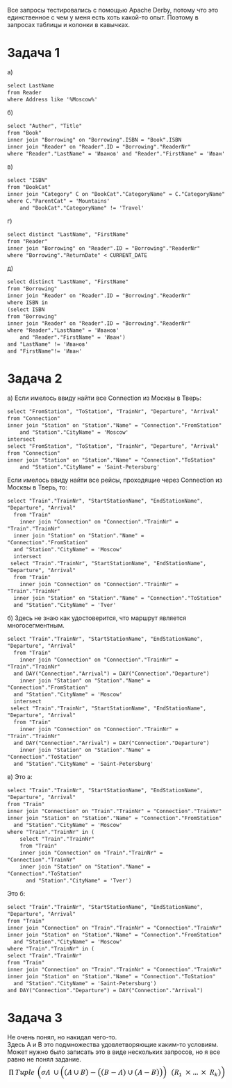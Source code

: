 ﻿Все запросы тестировались с помощью Apache Derby, потому что это единственное с чем у меня есть хоть какой-то опыт. Поэтому в запросах таблицы и колонки в кавычках.<br>
# Задача 1
а)

    select LastName
    from Reader
    where Address like '%Moscow%'

б)

    select "Author", "Title"
    from "Book"
    inner join "Borrowing" on "Borrowing".ISBN = "Book".ISBN
    inner join "Reader" on "Reader".ID = "Borrowing"."ReaderNr"
    where "Reader"."LastName" = 'Иванов' and "Reader"."FirstName" = 'Иван'

в) 

    select "ISBN"
    from "BookCat"
    inner join "Category" C on "BookCat"."CategoryName" = C."CategoryName"
    where C."ParentCat" = 'Mountains'
        and "BookCat"."CategoryName" != 'Travel'
г)

    select distinct "LastName", "FirstName"
    from "Reader"
    inner join "Borrowing" on "Reader".ID = "Borrowing"."ReaderNr"
    where "Borrowing"."ReturnDate" < CURRENT_DATE
д)

    select distinct "LastName", "FirstName"
    from "Borrowing"
    inner join "Reader" on "Reader".ID = "Borrowing"."ReaderNr"
    where ISBN in
    (select ISBN
    from "Borrowing"
    inner join "Reader" on "Reader".ID = "Borrowing"."ReaderNr"
    where "Reader"."LastName" = 'Иванов'
    	and "Reader"."FirstName" = 'Иван')
    and "LastName" != 'Иванов'
    and "FirstName"!= 'Иван'
# Задача 2
а) Если имелось ввиду найти все Connection из Москвы в Тверь:

    select "FromStation", "ToStation", "TrainNr", "Departure", "Arrival"
    from "Connection"
    inner join "Station" on "Station"."Name" = "Connection"."FromStation"
        and "Station"."CityName" = 'Moscow'
    intersect
    select "FromStation", "ToStation", "TrainNr", "Departure", "Arrival"
    from "Connection"
    inner join "Station" on "Station"."Name" = "Connection"."ToStation"
        and "Station"."CityName" = 'Saint-Petersburg'

Если имелось ввиду найти все рейсы, проходящие через Connection из Москвы в Тверь, то:

    select "Train"."TrainNr", "StartStationName", "EndStationName", "Departure", "Arrival"  
      from "Train"  
        inner join "Connection" on "Connection"."TrainNr" = "Train"."TrainNr"  
      inner join "Station" on "Station"."Name" = "Connection"."FromStation"  
      and "Station"."CityName" = 'Moscow'  
      intersect  
     select "Train"."TrainNr", "StartStationName", "EndStationName", "Departure", "Arrival"  
      from "Train"  
        inner join "Connection" on "Connection"."TrainNr" = "Train"."TrainNr"  
      inner join "Station" on "Station"."Name" = "Connection"."ToStation"  
      and "Station"."CityName" = 'Tver'

б) Здесь не знаю как удостоверится, что маршрут является многосегментным.

    select "Train"."TrainNr", "StartStationName", "EndStationName", "Departure", "Arrival"  
      from "Train"  
        inner join "Connection" on "Connection"."TrainNr" = "Train"."TrainNr"  
      and DAY("Connection"."Arrival") = DAY("Connection"."Departure")  
        inner join "Station" on "Station"."Name" = "Connection"."FromStation"  
      and "Station"."CityName" = 'Moscow'  
      intersect  
     select "Train"."TrainNr", "StartStationName", "EndStationName", "Departure", "Arrival"  
      from "Train"  
        inner join "Connection" on "Connection"."TrainNr" = "Train"."TrainNr"  
      and DAY("Connection"."Arrival") = DAY("Connection"."Departure")  
        inner join "Station" on "Station"."Name" = "Connection"."ToStation"  
      and "Station"."CityName" = 'Saint-Petersburg'

в) 
Это а:

    select "Train"."TrainNr", "StartStationName", "EndStationName", "Departure", "Arrival"  
    from "Train"  
    inner join "Connection" on "Train"."TrainNr" = "Connection"."TrainNr"  
    inner join "Station" on "Station"."Name" = "Connection"."FromStation"  
      and "Station"."CityName" = 'Moscow'  
    where "Train"."TrainNr" in (  
	    select "Train"."TrainNr"  
	    from "Train"  
	    inner join "Connection" on "Train"."TrainNr" = "Connection"."TrainNr"  
	    inner join "Station" on "Station"."Name" = "Connection"."ToStation"  
	      and "Station"."CityName" = 'Tver')

Это б:

    select "Train"."TrainNr", "StartStationName", "EndStationName", "Departure", "Arrival"  
    from "Train"  
    inner join "Connection" on "Train"."TrainNr" = "Connection"."TrainNr"  
    inner join "Station" on "Station"."Name" = "Connection"."FromStation"  
      and "Station"."CityName" = 'Moscow'  
    where "Train"."TrainNr" in (  
    select "Train"."TrainNr"  
    from "Train"  
    inner join "Connection" on "Train"."TrainNr" = "Connection"."TrainNr"  
    inner join "Station" on "Station"."Name" = "Connection"."ToStation"  
      and "Station"."CityName" = 'Saint-Petersburg')  
    and DAY("Connection"."Departure") = DAY("Connection"."Arrival")

# Задача 3
Не очень понял, но накидал чего-то.<br>
Здесь A и B это подмножества удовлетворяющие каким-то условиям. Может нужно было записать это в виде нескольких запросов, но я все равно не понял задание.<br>
<code>![3](/Practice%204/Sinenko_Arseniy_BPI197/img/3.jpg "3")
</code><br>
